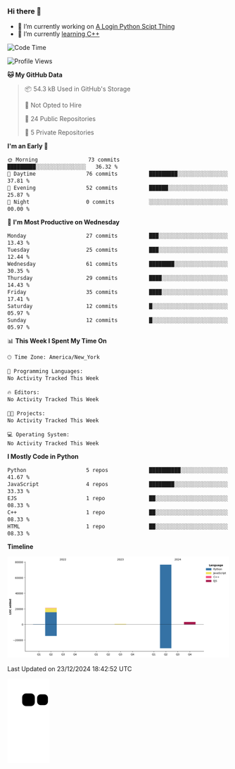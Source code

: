 ### Hi there 👋

<!--
**Iplay6432/Iplay6432** is a ✨ _special_ ✨ repository because its `README.md` (this file) appears on your GitHub profile.

Here are some ideas to get you started:

- 🔭 I’m currently working on ...
- 🌱 I’m currently learning ...
- 👯 I’m looking to collaborate on ...
- 🤔 I’m looking for help with ...
- 💬 Ask me about ...
- 📫 How to reach me: ...
- 😄 Pronouns: ...
- ⚡ Fun fact: ...
-->
- 🔭 I’m currently working on [A Login Python Scipt Thing](https://github.com/Iplay6432/Lugin-but-no-Pygame-)
- 🌱 I’m currently [learning C++](https://github.com/Iplay6432/LearningCpp)


<!--START_SECTION:waka-->
![Code Time](http://img.shields.io/badge/Code%20Time-99%20hrs%2030%20mins-blue)

![Profile Views](http://img.shields.io/badge/Profile%20Views-0-blue)

**🐱 My GitHub Data** 

> 📦 54.3 kB Used in GitHub's Storage 
 > 
> 🚫 Not Opted to Hire
 > 
> 📜 24 Public Repositories 
 > 
> 🔑 5 Private Repositories 
 > 
**I'm an Early 🐤** 

```text
🌞 Morning                73 commits          █████████░░░░░░░░░░░░░░░░   36.32 % 
🌆 Daytime                76 commits          █████████░░░░░░░░░░░░░░░░   37.81 % 
🌃 Evening                52 commits          ██████░░░░░░░░░░░░░░░░░░░   25.87 % 
🌙 Night                  0 commits           ░░░░░░░░░░░░░░░░░░░░░░░░░   00.00 % 
```
📅 **I'm Most Productive on Wednesday** 

```text
Monday                   27 commits          ███░░░░░░░░░░░░░░░░░░░░░░   13.43 % 
Tuesday                  25 commits          ███░░░░░░░░░░░░░░░░░░░░░░   12.44 % 
Wednesday                61 commits          ████████░░░░░░░░░░░░░░░░░   30.35 % 
Thursday                 29 commits          ████░░░░░░░░░░░░░░░░░░░░░   14.43 % 
Friday                   35 commits          ████░░░░░░░░░░░░░░░░░░░░░   17.41 % 
Saturday                 12 commits          █░░░░░░░░░░░░░░░░░░░░░░░░   05.97 % 
Sunday                   12 commits          █░░░░░░░░░░░░░░░░░░░░░░░░   05.97 % 
```


📊 **This Week I Spent My Time On** 

```text
🕑︎ Time Zone: America/New_York

💬 Programming Languages: 
No Activity Tracked This Week

🔥 Editors: 
No Activity Tracked This Week

🐱‍💻 Projects: 
No Activity Tracked This Week

💻 Operating System: 
No Activity Tracked This Week
```

**I Mostly Code in Python** 

```text
Python                   5 repos             ██████████░░░░░░░░░░░░░░░   41.67 % 
JavaScript               4 repos             ████████░░░░░░░░░░░░░░░░░   33.33 % 
EJS                      1 repo              ██░░░░░░░░░░░░░░░░░░░░░░░   08.33 % 
C++                      1 repo              ██░░░░░░░░░░░░░░░░░░░░░░░   08.33 % 
HTML                     1 repo              ██░░░░░░░░░░░░░░░░░░░░░░░   08.33 % 
```



**Timeline**

![Lines of Code chart](https://raw.githubusercontent.com/Iplay6432/Iplay6432/main/assets/bar_graph.png)


 Last Updated on 23/12/2024 18:42:52 UTC
<!--END_SECTION:waka-->

![snake](https://raw.githubusercontent.com/Iplay6432/Iplay6432/output/github-contribution-grid-snake.svg)
